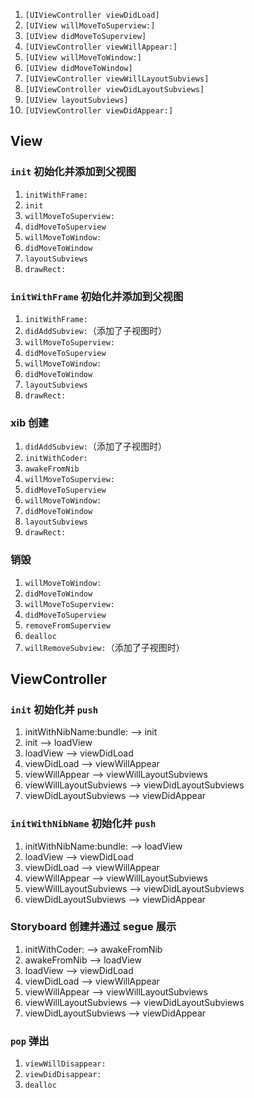 1. `[UIViewController viewDidLoad]`
2. `[UIView willMoveToSuperview:]`
3. `[UIView didMoveToSuperview]`
4. `[UIViewController viewWillAppear:]`
5. `[UIView willMoveToWindow:]`
6. `[UIView didMoveToWindow]`
7. `[UIViewController viewWillLayoutSubviews]`
8. `[UIViewController viewDidLayoutSubviews]`
9. `[UIView layoutSubviews]`
10. `[UIViewController viewDidAppear:]`

## View

### `init` 初始化并添加到父视图

1. `initWithFrame:`
2. `init`
3. `willMoveToSuperview:`
4. `didMoveToSuperview`
5. `willMoveToWindow:`
6. `didMoveToWindow`
7. `layoutSubviews`
8. `drawRect:`

### `initWithFrame` 初始化并添加到父视图

1. `initWithFrame:`
2. `didAddSubview:`（添加了子视图时）
3. `willMoveToSuperview:`
4. `didMoveToSuperview`
5. `willMoveToWindow:`
6. `didMoveToWindow`
7. `layoutSubviews`
8. `drawRect:`

### xib 创建

1. `didAddSubview:`（添加了子视图时）
2. `initWithCoder:`
3. `awakeFromNib`
4. `willMoveToSuperview:`
5. `didMoveToSuperview`
6. `willMoveToWindow:`
7. `didMoveToWindow`
8. `layoutSubviews`
9. `drawRect:`

### 销毁

1. `willMoveToWindow:`
2. `didMoveToWindow`
3. `willMoveToSuperview:`
4. `didMoveToSuperview`
5. `removeFromSuperview`
6. `dealloc`
7. `willRemoveSubview:`（添加了子视图时）

## ViewController

### `init` 初始化并 `push`

1. initWithNibName:bundle: --> init
2. init --> loadView
3. loadView --> viewDidLoad
4. viewDidLoad --> viewWillAppear
5. viewWillAppear --> viewWillLayoutSubviews
6. viewWillLayoutSubviews --> viewDidLayoutSubviews
7. viewDidLayoutSubviews --> viewDidAppear

### `initWithNibName` 初始化并 `push`

1. initWithNibName:bundle: --> loadView
2. loadView --> viewDidLoad
3. viewDidLoad --> viewWillAppear
4. viewWillAppear --> viewWillLayoutSubviews
5. viewWillLayoutSubviews --> viewDidLayoutSubviews
6. viewDidLayoutSubviews --> viewDidAppear

### Storyboard 创建并通过 segue 展示

1. initWithCoder: --> awakeFromNib
2. awakeFromNib --> loadView
3. loadView --> viewDidLoad
4. viewDidLoad --> viewWillAppear
5. viewWillAppear --> viewWillLayoutSubviews
6. viewWillLayoutSubviews --> viewDidLayoutSubviews
7. viewDidLayoutSubviews --> viewDidAppear

### `pop` 弹出

1. `viewWillDisappear:`
2. `viewDidDisappear:`
3. `dealloc`
